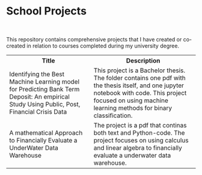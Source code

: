 <h1> School Projects</h1>
<br>
<p> This repository contains comprehensive projects that I have created or co-created in relation to courses completed during my university degree.</p>

<table>
 <tr>
   <th> Title </th>
   <th> Description </th>
 </tr>
  <tr>
    <td> Identifying the Best Machine Learning model for Predicting Bank Term Deposit: An empirical Study Using Public, Post, Financial Crisis Data</td>
    <td> This project is a Bachelor thesis. The folder contains one pdf with the thesis itself, and one jupyter notebook  with code. This project focused on using machine learning methods for binary classification. </td>
  </tr>
  <tr>
    <td> A mathematical Approach to Financially Evaluate a UnderWater Data Warehouse</td>
    <td> The project is a pdf that continas both text and Python-code.  The project focuses on using calculus and linear algebra to financially evaluate a underwater data warehouse. </td>
  </tr>
</table>

